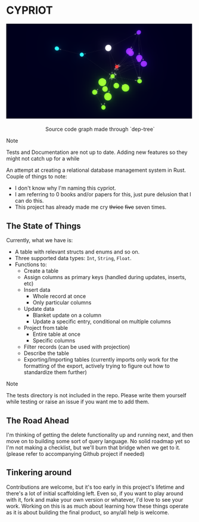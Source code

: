 # CYPRIOT

![](/public/code_graph.png)

<p align="center">Source code graph made through `dep-tree`</p>

> [!NOTE]
> Tests and Documentation are not up to date.
> Adding new features so they might not catch up for a while

An attempt at creating a relational database management system in Rust.  
Couple of things to note:
- I don't know why I'm naming this cypriot.
- I am referring to 0 books and/or papers for this, just pure delusion that I can do this.
- This project has already made me cry ~~thrice~~ ~~five~~ seven times.

## The State of Things

Currently, what we have is:
- A table with relevant structs and enums and so on.
- Three supported data types: `Int`, `String`, `Float`.
- Functions to:
  - Create a table
  - Assign columns as primary keys (handled during updates, inserts, etc)
  - Insert data
    - Whole record at once
    - Only particular columns
  - Update data
    - Blanket update on a column
    - Update a specific entry, conditional on multiple columns
  - Project from table
    - Entire table at once
    - Specific columns
  - Filter records (can be used with projection)
  - Describe the table
  - Exporting/Importing tables (currently imports only work for the formatting of the export, actively trying to figure out how to standardize them further)
> [!NOTE]
> The tests directory is not included in the repo.
> Please write them yourself while testing or raise an issue if you want me to add them.

## The Road Ahead
I'm thinking of getting the delete functionality up and running next, and then move on to 
building some sort of query language. No solid roadmap yet so I'm not making a checklist,
but we'll burn that bridge when we get to it. (please refer to accompanying Github project if needed)

## Tinkering around
Contributions are welcome, but it's too early in this project's lifetime and there's
a lot of initial scaffolding left. Even so, if you want to play around with it,
fork and make your own version or whatever, I'd love to see your work. Working
on this is as much about learning how these things operate as it is about building
the final product, so any/all help is welcome.